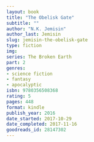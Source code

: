 ```yaml
---
layout: book
title: "The Obelisk Gate"
subtitle: ""
author: "N.K. Jemisin"
author_last: Jemisin
slug: jemisin-the-obelisk-gate
type: fiction
img: 
series: The Broken Earth
part: 2
genres:
- science fiction
- fantasy
- apocalyptic
isbn: 9780356508368
rating: 5
pages: 448
format: kindle
publish_year: 2016
date_started: 2017-10-29
date_completed: 2017-11-16
goodreads_id: 28147302
---
```

